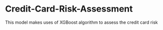 # Credit-Card-Risk-Assessment
This model makes uses of XGBoost algorithm to assess the credit card risk
